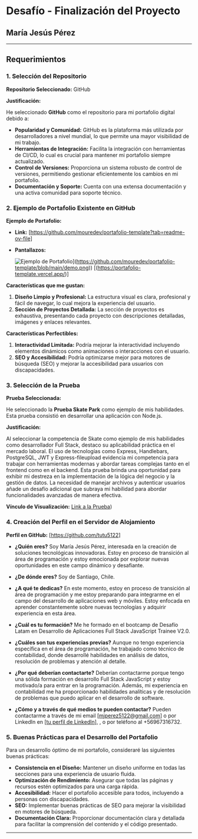 # Desafío - Finalización del Proyecto

## María Jesús Pérez 

---

## Requerimientos

### 1. Selección del Repositorio

**Repositorio Seleccionado:** GitHub

**Justificación:**

He seleccionado **GitHub** como el repositorio para mi portafolio digital debido a:

- **Popularidad y Comunidad:** GitHub es la plataforma más utilizada por desarrolladores a nivel mundial, lo que permite una mayor visibilidad de mi trabajo.
- **Herramientas de Integración:** Facilita la integración con herramientas de CI/CD, lo cual es crucial para mantener mi portafolio siempre actualizado.
- **Control de Versiones:** Proporciona un sistema robusto de control de versiones, permitiendo gestionar eficientemente los cambios en mi portafolio.
- **Documentación y Soporte:** Cuenta con una extensa documentación y una activa comunidad para soporte técnico.

### 2. Ejemplo de Portafolio Existente en GitHub

**Ejemplo de Portafolio:**

- **Link:** [https://github.com/mouredev/portafolio-template?tab=readme-ov-file]
- **Pantallazos:**

  ![Ejemplo de Portafolio]([[https://github.com/mouredev/portafolio-template/blob/main/demo.png)](https://github.com/mouredev/portafolio-template/blob/main/demo.png))
  [(https://portafolio-template.vercel.app/)]

**Características que me gustan:**

1. **Diseño Limpio y Profesional:** La estructura visual es clara, profesional y fácil de navegar, lo cual mejora la experiencia del usuario.
2. **Sección de Proyectos Detallada:** La sección de proyectos es exhaustiva, presentando cada proyecto con descripciones detalladas, imágenes y enlaces relevantes.

**Características Perfectibles:**

1. **Interactividad Limitada:** Podría mejorar la interactividad incluyendo elementos dinámicos como animaciones o interacciones con el usuario.
2. **SEO y Accesibilidad:** Podría optimizarse mejor para motores de búsqueda (SEO) y mejorar la accesibilidad para usuarios con discapacidades.

### 3. Selección de la Prueba

**Prueba Seleccionada:**

He seleccionado la **Prueba Skate Park** como ejemplo de mis habilidades. Esta prueba consistió en desarrollar una aplicación con Node.js.

**Justificación:**

Al seleccionar la competencia de Skate como ejemplo de mis habilidades como desarrollador Full Stack, destaco su aplicabilidad práctica en el mercado laboral. El uso de tecnologías como Express, Handlebars, PostgreSQL, JWT y Express-fileupload evidencia mi competencia para trabajar con herramientas modernas y abordar tareas complejas tanto en el frontend como en el backend. Esta prueba brinda una oportunidad para exhibir mi destreza en la implementación de la lógica del negocio y la gestión de datos. La necesidad de manejar archivos y autenticar usuarios añade un desafío adicional que subraya mi habilidad para abordar funcionalidades avanzadas de manera efectiva.

**Vínculo de Visualización:** [Link a la Prueba](https://github.com/tutu5122/SkatePark))

### 4. Creación del Perfil en el Servidor de Alojamiento

**Perfil en GitHub:** [https://github.com/tutu5122]

- **¿Quién eres?**
  Soy María Jesús Pérez, interesada en la creación de soluciones tecnológicas innovadoras. Estoy en proceso de transición al área de programación y estoy emocionada por explorar nuevas oportunidades en este campo dinámico y desafiante. 

- **¿De dónde eres?**
  Soy de Santiago, Chile.

- **¿A qué te dedicas?**
  En este momento, estoy en proceso de transición al área de programación y me estoy preparando para integrarme en el campo del desarrollo de aplicaciones web y móviles. Estoy enfocada en aprender constantemente sobre nuevas tecnologías y adquirir experiencia en esta área.

- **¿Cuál es tu formación?**
  Me he formado en el bootcamp de Desafío Latam en Desarrollo de Aplicaciones Full Stack JavaScript Trainee V2.0.

- **¿Cuáles son tus experiencias previas?**
  Aunque no tengo experiencia específica en el área de programación, he trabajado como técnico de contabilidad, donde desarrollé habilidades en análisis de datos, resolución de problemas y atención al detalle.

- **¿Por qué deberían contactarte?**
  Deberían contactarme porque tengo una sólida formación en desarrollo Full Stack JavaScript y estoy motivado/a para entrar en la programación. Además, mi experiencia en contabilidad me ha proporcionado habilidades analíticas y de resolución de problemas que puedo aplicar en el desarrollo de software.

- **¿Cómo y a través de qué medios te pueden contactar?**
  Pueden contactarme a través de mi email [mjperez5122@gmail.com] o por LinkedIn en [[tu perfil de LinkedIn](https://www.linkedin.com/in/mariajesusperez-analistacontable/)], , o por teléfono al +56967316732.

### 5. Buenas Prácticas para el Desarrollo del Portafolio

Para un desarrollo óptimo de mi portafolio, consideraré las siguientes buenas prácticas:

- **Consistencia en el Diseño:** Mantener un diseño uniforme en todas las secciones para una experiencia de usuario fluida.
- **Optimización de Rendimiento:** Asegurar que todas las páginas y recursos estén optimizados para una carga rápida.
- **Accesibilidad:** Hacer el portafolio accesible para todos, incluyendo a personas con discapacidades.
- **SEO:** Implementar buenas prácticas de SEO para mejorar la visibilidad en motores de búsqueda.
- **Documentación Clara:** Proporcionar documentación clara y detallada para facilitar la comprensión del contenido y el código presentado.

---

